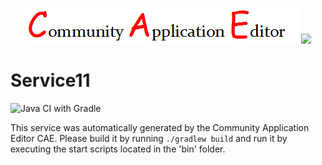 <p align="center">
  <img src="https://github.com/PhilCAEOrg2/microservice-255/blob/master/img/logo.png" />
  <img src="https://raw.githubusercontent.com/rwth-acis/las2peer/master/img/logo/bitmap/las2peer-logo-128x128.png" />
</p>

Service11
===================
![Java CI with Gradle](https://github.com/PhilCAEOrg2/microservice-255/workflows/Java%20CI%20with%20Gradle/badge.svg?branch=master)

This service was automatically generated by the Community Application Editor CAE. Please build it by running `./gradlew build` and run it by executing the start scripts located in the 'bin' folder.
